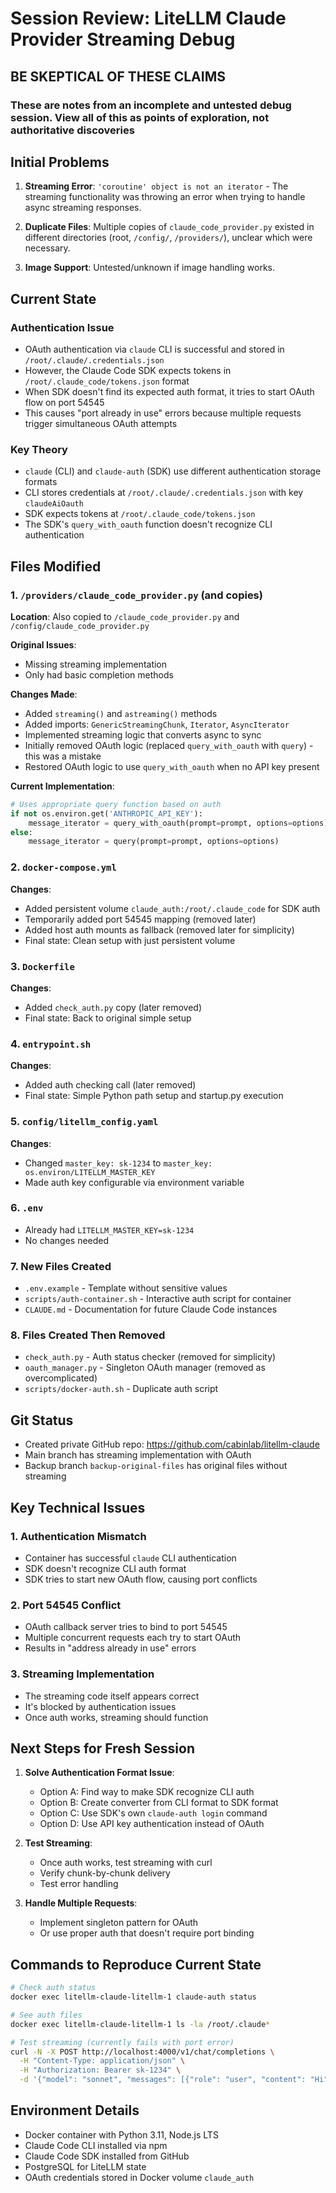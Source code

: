 # Session Review: LiteLLM Claude Provider Streaming Debug

## BE SKEPTICAL OF THESE CLAIMS

### These are notes from an incomplete and untested debug session. View all of this as points of exploration, not authoritative discoveries

## Initial Problems

1. **Streaming Error**: `'coroutine' object is not an iterator` - The streaming functionality was throwing an error when trying to handle async streaming responses.

2. **Duplicate Files**: Multiple copies of `claude_code_provider.py` existed in different directories (root, `/config/`, `/providers/`), unclear which were necessary.

3. **Image Support**: Untested/unknown if image handling works.

## Current State

### Authentication Issue
- OAuth authentication via `claude` CLI is successful and stored in `/root/.claude/.credentials.json`
- However, the Claude Code SDK expects tokens in `/root/.claude_code/tokens.json` format
- When SDK doesn't find its expected auth format, it tries to start OAuth flow on port 54545
- This causes "port already in use" errors because multiple requests trigger simultaneous OAuth attempts

### Key Theory
- `claude` (CLI) and `claude-auth` (SDK) use different authentication storage formats
- CLI stores credentials at `/root/.claude/.credentials.json` with key `claudeAiOauth`
- SDK expects tokens at `/root/.claude_code/tokens.json`
- The SDK's `query_with_oauth` function doesn't recognize CLI authentication

## Files Modified

### 1. `/providers/claude_code_provider.py` (and copies)
**Location**: Also copied to `/claude_code_provider.py` and `/config/claude_code_provider.py`

**Original Issues**:
- Missing streaming implementation
- Only had basic completion methods

**Changes Made**:
- Added `streaming()` and `astreaming()` methods
- Added imports: `GenericStreamingChunk`, `Iterator`, `AsyncIterator`
- Implemented streaming logic that converts async to sync
- Initially removed OAuth logic (replaced `query_with_oauth` with `query`) - this was a mistake
- Restored OAuth logic to use `query_with_oauth` when no API key present

**Current Implementation**:
```python
# Uses appropriate query function based on auth
if not os.environ.get('ANTHROPIC_API_KEY'):
    message_iterator = query_with_oauth(prompt=prompt, options=options)
else:
    message_iterator = query(prompt=prompt, options=options)
```

### 2. `docker-compose.yml`
**Changes**:
- Added persistent volume `claude_auth:/root/.claude_code` for SDK auth
- Temporarily added port 54545 mapping (removed later)
- Added host auth mounts as fallback (removed later for simplicity)
- Final state: Clean setup with just persistent volume

### 3. `Dockerfile`
**Changes**:
- Added `check_auth.py` copy (later removed)
- Final state: Back to original simple setup

### 4. `entrypoint.sh`
**Changes**:
- Added auth checking call (later removed)
- Final state: Simple Python path setup and startup.py execution

### 5. `config/litellm_config.yaml`
**Changes**:
- Changed `master_key: sk-1234` to `master_key: os.environ/LITELLM_MASTER_KEY`
- Made auth key configurable via environment variable

### 6. `.env`
- Already had `LITELLM_MASTER_KEY=sk-1234`
- No changes needed

### 7. New Files Created
- `.env.example` - Template without sensitive values
- `scripts/auth-container.sh` - Interactive auth script for container
- `CLAUDE.md` - Documentation for future Claude Code instances

### 8. Files Created Then Removed
- `check_auth.py` - Auth status checker (removed for simplicity)
- `oauth_manager.py` - Singleton OAuth manager (removed as overcomplicated)
- `scripts/docker-auth.sh` - Duplicate auth script

## Git Status
- Created private GitHub repo: https://github.com/cabinlab/litellm-claude
- Main branch has streaming implementation with OAuth
- Backup branch `backup-original-files` has original files without streaming

## Key Technical Issues

### 1. Authentication Mismatch
- Container has successful `claude` CLI authentication
- SDK doesn't recognize CLI auth format
- SDK tries to start new OAuth flow, causing port conflicts

### 2. Port 54545 Conflict
- OAuth callback server tries to bind to port 54545
- Multiple concurrent requests each try to start OAuth
- Results in "address already in use" errors

### 3. Streaming Implementation
- The streaming code itself appears correct
- It's blocked by authentication issues
- Once auth works, streaming should function

## Next Steps for Fresh Session

1. **Solve Authentication Format Issue**:
   - Option A: Find way to make SDK recognize CLI auth
   - Option B: Create converter from CLI format to SDK format
   - Option C: Use SDK's own `claude-auth login` command
   - Option D: Use API key authentication instead of OAuth

2. **Test Streaming**:
   - Once auth works, test streaming with curl
   - Verify chunk-by-chunk delivery
   - Test error handling

3. **Handle Multiple Requests**:
   - Implement singleton pattern for OAuth
   - Or use proper auth that doesn't require port binding

## Commands to Reproduce Current State

```bash
# Check auth status
docker exec litellm-claude-litellm-1 claude-auth status

# See auth files
docker exec litellm-claude-litellm-1 ls -la /root/.claude*

# Test streaming (currently fails with port error)
curl -N -X POST http://localhost:4000/v1/chat/completions \
  -H "Content-Type: application/json" \
  -H "Authorization: Bearer sk-1234" \
  -d '{"model": "sonnet", "messages": [{"role": "user", "content": "Hi"}], "stream": true}'
```

## Environment Details
- Docker container with Python 3.11, Node.js LTS
- Claude Code CLI installed via npm
- Claude Code SDK installed from GitHub
- PostgreSQL for LiteLLM state
- OAuth credentials stored in Docker volume `claude_auth`